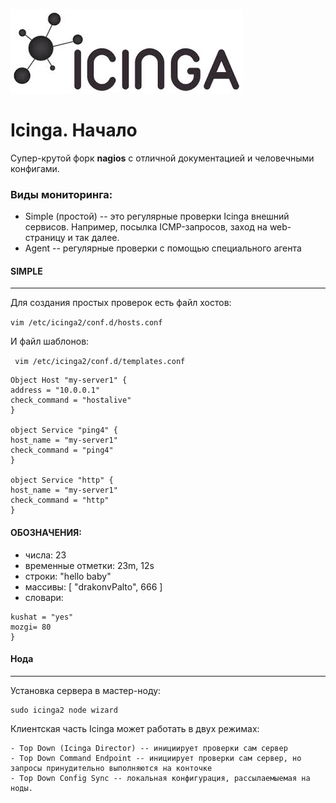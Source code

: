 ![Icinga](../../img/icinga.jpg)

# Icinga. Начало
Супер-крутой форк **nagios** с отличной документацией и человечными конфигами.

### Виды мониторинга:
 * Simple (простой) -- это регулярные проверки Icinga внешний сервисов. Например, посылка ICMP-запросов, заход на web-страницу и так далее.
 * Agent -- регулярные проверки с помощью специального агента



#### SIMPLE
***************************
Для создания простых проверок есть файл хостов:

```vim /etc/icinga2/conf.d/hosts.conf```


И файл шаблонов:

``` vim /etc/icinga2/conf.d/templates.conf```

```
Object Host "my-server1" {
address = "10.0.0.1"
check_command = "hostalive"
}

object Service "ping4" {
host_name = "my-server1"
check_command = "ping4"
}

object Service "http" {
host_name = "my-server1"
check_command = "http"
}
```

#### ОБОЗНАЧЕНИЯ:
* числа: 23
* временные отметки: 23m, 12s
* строки: "hello baby"
* массивы: [ "drakonvPalto", 666 ]
* словари:

```{
kushat = "yes"
mozgi= 80
}
```


#### Нода
***************************
Установка сервера в мастер-ноду:
```
sudo icinga2 node wizard
```

Клиентская часть Icinga может работать в двух режимах:
```
- Top Down (Icinga Director) -- инициирует проверки сам сервер
- Top Down Command Endpoint -- инициирует проверки сам сервер, но запросы принудительно выполняются на конточке
- Top Down Config Sync -- локальная конфигурация, рассылаемыемая на ноды.
```
